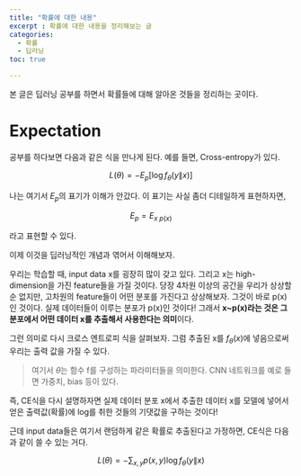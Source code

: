 ```yaml
---
title: "확률에 대한 내용"
excerpt : 확률에 대한 내용을 정리해보는 글
categories:
  - 확률
  - 딥러닝
toc: true

---
```


본 글은 딥러닝 공부를 하면서 확률들에 대해 알아온 것들을 정리하는 곳이다.


# Expectation 

공부를 하다보면 다음과 같은 식을 만나게 된다. 예를 들면, Cross-entropy가 있다.

$$
L(\theta) = -E_p[\log f_{\theta}(y\|x)]
$$

나는 여기서 $E_p$의 표기가 이해가 안갔다. 이 표기는 사실 좀더 디테일하게 표현하자면, 

$$
E_p = E_{x~p(x)}
$$

라고 표현할 수 있다.

이제 이것을 딥러닝적인 개념과 엮어서 이해해보자.

우리는 학습할 때, input data x를 굉장히 많이 갖고 있다. 그리고 x는 high-dimension을 가진 feature들을 가질 것이다.
당장 4차원 이상의 공간을 우리가 상상할 순 없지만, 고차원의 feature들이 어떤 분포를 가진다고 상상해보자. 그것이 바로 p(x)인 것이다. 
실제 데이터들이 이루는 분포가 p(x)인 것이다! 그래서 **x~p(x)라는 것은 그 분포에서 어떤 데이터 x를 추출해서 사용한다는 의미**이다.

그런 의미로 다시 크로스 엔트로피 식을 살펴보자. 그럼 추출된 x를 $f_\theta (x)$에 넣음으로써 우리는 출력 값을 가질 수 있다. 

> 여기서 $\theta$는 함수 f를 구성하는 파라미터들을 의미한다. CNN 네트워크를 예로 들면 가중치, bias 등이 있다. 

즉, CE식을 다시 설명하자면 실제 데이터 분포 x에서 추출한 데이터 x를 모델에 넣어서 얻은 출력값(확률)에 log를 취한 것들의 기댓값을 구하는 것이다!

근데 input data들은 여기서 랜덤하게 같은 확률로 추출된다고 가정하면, CE식은 다음과 같이 쓸 수 있는 거다.

$$
L(\theta) = -\sum_{x,y} p(x,y) \log f_{\theta}(y\|x)
$$
